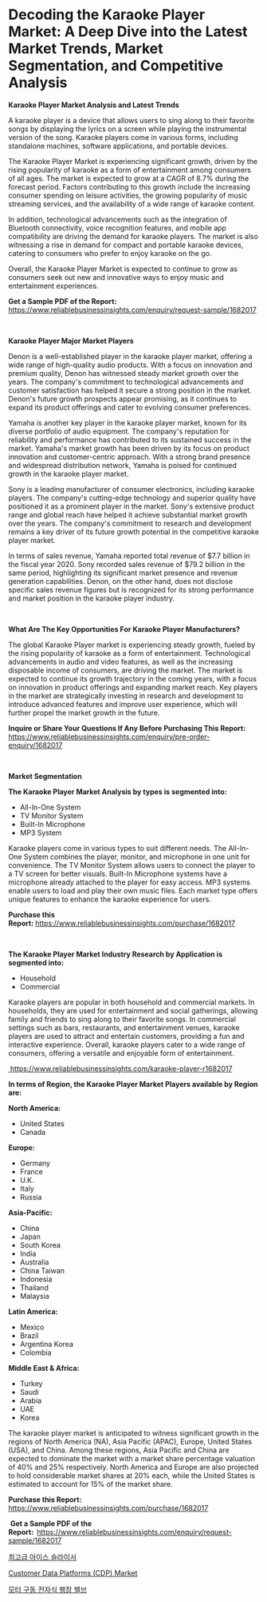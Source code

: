 <p><h1>Decoding the Karaoke Player Market: A Deep Dive into the Latest Market Trends, Market Segmentation, and Competitive Analysis</h1></p><p><strong>Karaoke Player Market Analysis and Latest Trends</strong></p>
<p><p>A karaoke player is a device that allows users to sing along to their favorite songs by displaying the lyrics on a screen while playing the instrumental version of the song. Karaoke players come in various forms, including standalone machines, software applications, and portable devices.</p><p>The Karaoke Player Market is experiencing significant growth, driven by the rising popularity of karaoke as a form of entertainment among consumers of all ages. The market is expected to grow at a CAGR of 8.7% during the forecast period. Factors contributing to this growth include the increasing consumer spending on leisure activities, the growing popularity of music streaming services, and the availability of a wide range of karaoke content.</p><p>In addition, technological advancements such as the integration of Bluetooth connectivity, voice recognition features, and mobile app compatibility are driving the demand for karaoke players. The market is also witnessing a rise in demand for compact and portable karaoke devices, catering to consumers who prefer to enjoy karaoke on the go.</p><p>Overall, the Karaoke Player Market is expected to continue to grow as consumers seek out new and innovative ways to enjoy music and entertainment experiences.</p></p>
<p><strong>Get a Sample PDF of the Report:&nbsp;</strong> <a href="https://www.reliablebusinessinsights.com/enquiry/request-sample/1682017">https://www.reliablebusinessinsights.com/enquiry/request-sample/1682017</a></p>
<p>&nbsp;</p>
<p><strong>Karaoke Player Major Market Players</strong></p>
<p><p>Denon is a well-established player in the karaoke player market, offering a wide range of high-quality audio products. With a focus on innovation and premium quality, Denon has witnessed steady market growth over the years. The company's commitment to technological advancements and customer satisfaction has helped it secure a strong position in the market. Denon's future growth prospects appear promising, as it continues to expand its product offerings and cater to evolving consumer preferences.</p><p>Yamaha is another key player in the karaoke player market, known for its diverse portfolio of audio equipment. The company's reputation for reliability and performance has contributed to its sustained success in the market. Yamaha's market growth has been driven by its focus on product innovation and customer-centric approach. With a strong brand presence and widespread distribution network, Yamaha is poised for continued growth in the karaoke player market.</p><p>Sony is a leading manufacturer of consumer electronics, including karaoke players. The company's cutting-edge technology and superior quality have positioned it as a prominent player in the market. Sony's extensive product range and global reach have helped it achieve substantial market growth over the years. The company's commitment to research and development remains a key driver of its future growth potential in the competitive karaoke player market.</p><p>In terms of sales revenue, Yamaha reported total revenue of $7.7 billion in the fiscal year 2020. Sony recorded sales revenue of $79.2 billion in the same period, highlighting its significant market presence and revenue generation capabilities. Denon, on the other hand, does not disclose specific sales revenue figures but is recognized for its strong performance and market position in the karaoke player industry.</p></p>
<p>&nbsp;</p>
<p><strong>What Are The Key Opportunities For Karaoke Player Manufacturers?</strong></p>
<p><p>The global Karaoke Player market is experiencing steady growth, fueled by the rising popularity of karaoke as a form of entertainment. Technological advancements in audio and video features, as well as the increasing disposable income of consumers, are driving the market. The market is expected to continue its growth trajectory in the coming years, with a focus on innovation in product offerings and expanding market reach. Key players in the market are strategically investing in research and development to introduce advanced features and improve user experience, which will further propel the market growth in the future.</p></p>
<p><strong>Inquire or Share Your Questions If Any Before Purchasing This Report:</strong> <a href="https://www.reliablebusinessinsights.com/enquiry/pre-order-enquiry/1682017">https://www.reliablebusinessinsights.com/enquiry/pre-order-enquiry/1682017</a></p>
<p>&nbsp;</p>
<p><strong>Market Segmentation</strong></p>
<p><strong>The Karaoke Player Market Analysis by types is segmented into:</strong></p>
<p><ul><li>All-In-One System</li><li>TV Monitor System</li><li>Built-In Microphone</li><li>MP3 System</li></ul></p>
<p><p>Karaoke players come in various types to suit different needs. The All-In-One System combines the player, monitor, and microphone in one unit for convenience. The TV Monitor System allows users to connect the player to a TV screen for better visuals. Built-In Microphone systems have a microphone already attached to the player for easy access. MP3 systems enable users to load and play their own music files. Each market type offers unique features to enhance the karaoke experience for users.</p></p>
<p><strong>Purchase this Report:&nbsp;</strong><a href="https://www.reliablebusinessinsights.com/purchase/1682017">https://www.reliablebusinessinsights.com/purchase/1682017</a></p>
<p>&nbsp;</p>
<p><strong>The Karaoke Player Market Industry Research by Application is segmented into:</strong></p>
<p><ul><li>Household</li><li>Commercial</li></ul></p>
<p><p>Karaoke players are popular in both household and commercial markets. In households, they are used for entertainment and social gatherings, allowing family and friends to sing along to their favorite songs. In commercial settings such as bars, restaurants, and entertainment venues, karaoke players are used to attract and entertain customers, providing a fun and interactive experience. Overall, karaoke players cater to a wide range of consumers, offering a versatile and enjoyable form of entertainment.</p></p>
<p><a href="https://www.reliablebusinessinsights.com/karaoke-player-r1682017">&nbsp;https://www.reliablebusinessinsights.com/karaoke-player-r1682017</a></p>
<p><strong>In terms of Region, the Karaoke Player Market Players available by Region are:</strong></p>
<p>
    <p> <strong> North America: </strong>
        <ul>
            <li>United States</li>
            <li>Canada</li>
        </ul>
        </p> 
    <p> <strong> Europe: </strong>
        <ul>
            <li>Germany</li>
            <li>France</li>
            <li>U.K.</li>
            <li>Italy</li>
            <li>Russia</li>
        </ul>
        </p> 
    <p> <strong> Asia-Pacific: </strong>
        <ul>
            <li>China</li>
            <li>Japan</li>
            <li>South Korea</li>
            <li>India</li>
            <li>Australia</li>
            <li>China Taiwan</li>
            <li>Indonesia</li>
            <li>Thailand</li>
            <li>Malaysia</li>
        </ul>
        </p> 
    <p> <strong> Latin America: </strong>
        <ul>
            <li>Mexico</li>
            <li>Brazil</li>
            <li>Argentina Korea</li>
            <li>Colombia</li>
        </ul>
        </p> 
    <p> <strong> Middle East & Africa: </strong>
        <ul>
            <li>Turkey</li>
            <li>Saudi</li>
            <li>Arabia</li>
            <li>UAE</li>
            <li>Korea</li>
        </ul>
    </p>
    </p>
<p><p>The karaoke player market is anticipated to witness significant growth in the regions of North America (NA), Asia Pacific (APAC), Europe, United States (USA), and China. Among these regions, Asia Pacific and China are expected to dominate the market with a market share percentage valuation of 40% and 25% respectively. North America and Europe are also projected to hold considerable market shares at 20% each, while the United States is estimated to account for 15% of the market share.</p></p>
<p><strong>Purchase this Report: </strong><a href="https://www.reliablebusinessinsights.com/purchase/1682017">https://www.reliablebusinessinsights.com/purchase/1682017</a></p>
<p>&nbsp;<strong>Get a Sample PDF of the Report:&nbsp;&nbsp;</strong><a href="https://www.reliablebusinessinsights.com/enquiry/request-sample/1682017">https://www.reliablebusinessinsights.com/enquiry/request-sample/1682017</a></p>
<p><strong></strong></p>
<p><p><a href="https://medium.com/@dellkoepp03/2024%EB%85%84%EB%B6%80%ED%84%B0-2031%EB%85%84%EA%B9%8C%EC%A7%80%EC%9D%98-%EA%B8%B0%EA%B0%84%EC%9D%84-%EC%9C%84%ED%95%9C-%EC%B4%88%EB%AF%B8%EB%A6%BD-%EC%96%BC%EC%9D%8C-%EC%8A%AC%EB%9D%BC%EC%9D%B4%EC%84%9C-%EC%8B%9C%EC%9E%A5-%EB%B6%84%EC%84%9D-%EB%B0%8F-%EA%B7%9C%EB%AA%A8-%EC%98%88%EC%B8%A1-bf2f103bb881">최고급 아이스 슬라이서</a></p><p><a href="https://view.publitas.com/reportprime-1/customer-data-platforms-cdp-market-size-cagr-trends-2024-2030/">Customer Data Platforms (CDP) Market</a></p><p><a href="https://github.com/Wesleyeilly8796202/Market-Research-Report-List-1/blob/main/238048692200.md">모터 구동 전자식 팽창 밸브</a></p></p>